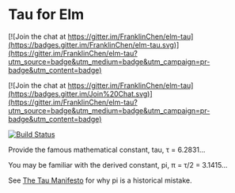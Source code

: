 # Tau for Elm

[![Join the chat at https://gitter.im/FranklinChen/elm-tau](https://badges.gitter.im/FranklinChen/elm-tau.svg)](https://gitter.im/FranklinChen/elm-tau?utm_source=badge&utm_medium=badge&utm_campaign=pr-badge&utm_content=badge)

[![Join the chat at https://gitter.im/FranklinChen/elm-tau](https://badges.gitter.im/Join%20Chat.svg)](https://gitter.im/FranklinChen/elm-tau?utm_source=badge&utm_medium=badge&utm_campaign=pr-badge&utm_content=badge)

[![Build Status](https://travis-ci.org/FranklinChen/elm-tau.png)](https://travis-ci.org/FranklinChen/elm-tau)

Provide the famous mathematical constant, tau, τ = 6.2831...

You may be familiar with the derived constant, pi, π = τ/2 = 3.1415...

See [The Tau Manifesto](http://tauday.com/) for why pi is a historical mistake.

